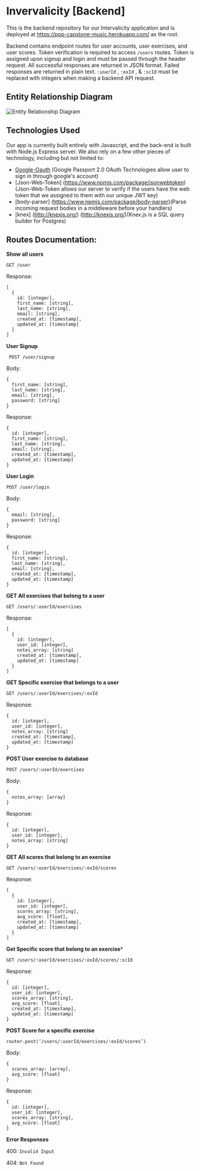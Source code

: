 # Invervalicity [Backend]

This is the backend repository for our Intervalicity application and is deployed at https://ppp-capstone-music.herokuapp.com/ as the root.

Backend contains endpoint routes for user accounts, user exercises, and user scores. Token verification is required to access `/users` routes. Token is assigned upon signup and login and must be passed through the header request. All successful responses are returned in JSON format. Failed responses are returned in plain text. `:userId` , `:exId` , & `:scId` must be replaced with integers when making a backend API request.

## Entity Relationship Diagram
![Entity Relationship Diagram](https://image.ibb.co/ighMPk/In_Tune_Nation_ERD.jpg)

## Technologies Used

Our app is currently built entirely with Javascript, and the back-end is built with Node.js Express server. We also rely on a few other pieces of technology, including but not limited to:
* [Google-Oauth](http://passportjs.org/docs) (Google Passport 2.0 OAuth Technologies allow user to sign in through google's account)
* [Json-Web-Token] (https://www.npmjs.com/package/jsonwebtoken) (Json-Web-Token allows our server to verify if the users have the web token that we assigned to them with our unique JWT key)
* [body-parser] (https://www.npmjs.com/package/body-parser)(Parse incoming request bodies in a middleware before your handlers)
* [knex] (http://knexjs.org/) (http://knexjs.org/)(Knex.js is a SQL query builder for Postgres)


## Routes Documentation:

**Show all users**

`GET /user`

Response:
```
[
  {
    id: [integer],
    first_name: [string],
    last_name: [string],
    email: [string],
    created_at: [timestamp],
    updated_at: [timestamp]
  }
]
```

**User Signup**

` POST /user/signup`

Body:
```
{
  first_name: [string],
  last_name: [string],
  email: [string],
  password: [string]
}
```
Response:
```
{
  id: [integer],
  first_name: [string],
  last_name: [string],
  email: [string],
  created_at: [timestamp],
  updated_at: [timestamp]
}
```

**User Login**

`POST /user/login`

Body:
```
{
  email: [string],
  password: [string]
}
```

Response:
```
{
  id: [integer],
  first_name: [string],
  last_name: [string],
  email: [string],
  created_at: [timestamp],
  updated_at: [timestamp]
}
```

**GET All exercises that belong to a user**

`GET /users/:userId/exercises`

Response:
```
[
  {
    id: [integer],
    user_id: [integer],
    notes_array: [string]
    created_at: [timestamp],
    updated_at: [timestamp]
  }
]
```

**GET Specific exercise that belongs to a user**

`GET /users/:userId/exercises/:exId`

Response:
```
{
  id: [integer],
  user_id: [integer],
  notes_array: [string]
  created_at: [timestamp],
  updated_at: [timestamp]
}
```

**POST User exercise to database**

`POST /users/:userId/exercises`

Body:
```
{
  notes_array: [array]
}
```

Response:
```
{
  id: [integer],
  user_id: [integer],
  notes_array: [string]
}
```

**GET All scores that belong to an exercise**

`GET /users/:userId/exercises/:exId/scores`

Response:
```
[
  {
    id: [integer],
    user_id: [integer],
    scores_array: [string],
    avg_score: [float],
    created_at: [timestamp],
    updated_at: [timestamp]
  }
]
```

**Get Specific score that belong to an exercise***

`GET /users/:userId/exercises/:exId/scores/:scId`

Response:
```
{
  id: [integer],
  user_id: [integer],
  scores_array: [string],
  avg_score: [float],
  created_at: [timestamp],
  updated_at: [timestamp]
}
```

**POST Score for a specific exercise**

`router.post(‘/users/:userId/exercises/:exId/scores’)`

Body:
```
{
  scores_array: [array],
  avg_score: [float]
}
```

Response:
```
{
  id: [integer],
  user_id: [integer],
  scores_array: [string],
  avg_score: [float]
}
```

**Error Responses**

400: `Invalid Input`

404: `Not Found`
